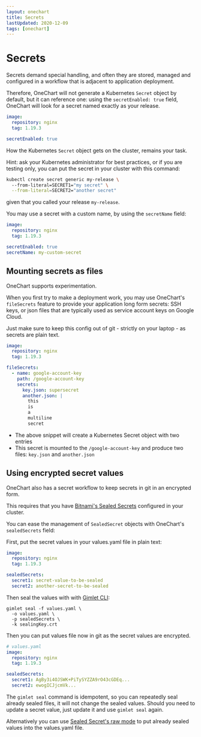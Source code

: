 ```yaml
---
layout: onechart
title: Secrets
lastUpdated: 2020-12-09
tags: [onechart]
---
```


# Secrets

Secrets demand special handling, and often they are stored, managed and configured in a workflow that is adjacent to application deployment.

Therefore, OneChart will not generate a Kubernetes `Secret` object by default, but it can reference one:
using the `secretEnabled: true` field, OneChart will look for a secret named exactly as your release.

```yaml
image:
  repository: nginx
  tag: 1.19.3

secretEnabled: true
```

How the Kubernetes `Secret` object gets on the cluster, remains your task.

Hint: ask your Kubernetes administrator for best practices, or if you are testing only, you can put the secret in your cluster with this command:

```bash
kubectl create secret generic my-release \                                                            
  --from-literal=SECRET1="my secret" \
  --from-literal=SECRET2="another secret"
```

given that you called your release `my-release`.

You may use a secret with a custom name, by using the `secretName` field:
```yaml
image:
  repository: nginx
  tag: 1.19.3

secretEnabled: true
secretName: my-custom-secret
```

## Mounting secrets as files

OneChart supports experimentation.

When you first try to make a deployment work, you may use OneChart's `fileSecrets` feature to
provide your application long form secrets: SSH keys, or json files that are typically used as service account keys on Google Cloud.

Just make sure to keep this config out of git - strictly on your laptop - as secrets are plain text.

```yaml
image:
  repository: nginx
  tag: 1.19.3

fileSecrets:
  - name: google-account-key
    path: /google-account-key
    secrets:
      key.json: supersecret
      another.json: |
        this
        is
        a
        multiline
        secret
```

- The above snippet will create a Kubernetes Secret object with two entries
- This secret is mounted to the `/google-account-key` and produce two files: `key.json` and `another.json`

## Using encrypted secret values

OneChart also has a secret workflow to keep secrets in git in an encrypted form.

This requires that you have [Bitnami's Sealed Secrets](https://github.com/bitnami-labs/sealed-secrets) configured in your cluster.

You can ease the management of `SealedSecret` objects with OneChart's `sealedSecrets` field:

First, put the secret values in your values.yaml file in plain text:

```yaml
image:
  repository: nginx
  tag: 1.19.3

sealedSecrets:
  secret1: secret-value-to-be-sealed
  secret2: another-secret-to-be-sealed
```

Then seal the values with with [Gimlet CLI](/gimlet-cli/manage-secrets-with-gimlet):

```
gimlet seal -f values.yaml \
  -o values.yaml \
  -p sealedSecrets \
  -k sealingKey.crt
```

Then you can put values file now in git as the secret values are encrypted.

```yaml
# values.yaml
image:
  repository: nginx
  tag: 1.19.3

sealedSecrets:
  secret1: AgBy3i4OJSWK+PiTySYZZA9rO43cGDEq...
  secret2: ewogICJjcmVk...
```

The `gimlet seal` command is idempotent, so you can repeatedly seal already sealed files, it will not change the sealed values.
Should you need to update a secret value, just update it and use `gimlet seal` again.

Alternatively you can use [Sealed Secret's raw mode](https://github.com/bitnami-labs/sealed-secrets#raw-mode-experimental) to put already sealed values into the values.yaml file.
